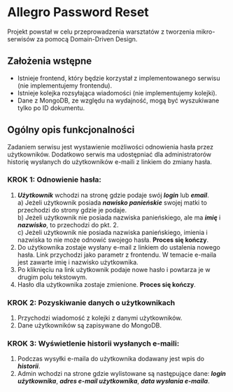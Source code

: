 # Allegro Password Reset
Projekt powstał w celu przeprowadzenia warsztatów z tworzenia mikro-serwisów za pomocą Domain-Driven Design.

## Założenia wstępne
 - Istnieje frontend, który będzie korzystał z implementowanego serwisu (nie implementujemy frontendu).
 - Istnieje kolejka rozsyłająca wiadomości (nie implementujemy kolejki).
 - Dane z MongoDB, ze względu na wydajność, mogą być wyszukiwane tylko po ID dokumentu.
 
## Ogólny opis funkcjonalności
Zadaniem serwisu jest wystawienie możliwości odnowienia hasła przez użytkowników.
Dodatkowo serwis ma udostępniać dla administratorów historię wysłanych do użytkowników e-maili z linkiem do zmiany hasła.

### KROK 1: Odnowienie hasła:
1. **_Użytkownik_** wchodzi na stronę gdzie podaje swój **_login_** lub **_email_**.  
    a) Jeżeli użytkownik posiada **_nawisko panieńskie_** swojej matki to przechodzi do strony gdzie je podaje.  
    b) Jeżeli użytkownik nie posiada nazwiska panieńskiego, ale ma **_imię_** i **_nazwisko_**, to przechodzi do pkt. 2.  
    c) Jeżeli użytkownik nie posiada nazwiska panieńskiego, imienia i nazwiska to nie może odnowić swojego hasła. **Proces się kończy**.
2. Do użytkownika zostaje wysłany e-mail z linkiem do ustalenia nowego hasła.
Link przychodzi jako parametr z frontendu.
W temacie e-maila jest zawarte imię i nazwisko użytkownika.
3. Po kliknięciu na link użytkownik podaje nowe hasło i powtarza je w drugim polu tekstowym.
4. Hasło dla użytkownika zostaje zmienione. **Proces się kończy**.

### KROK 2: Pozyskiwanie danych o użytkownikach
1. Przychodzi wiadomość z kolejki z danymi użytkowników.
2. Dane użytkowników są zapisywane do MongoDB.

### KROK 3: Wyświetlenie historii wysłanych e-maili:
1. Podczas wysyłki e-maila do użytkownika dodawany jest wpis do **_historii_**.
2. Admin wchodzi na strone gdzie wylistowane są następujące dane: **_login użytkownika_**, **_adres e-mail użytkownika_**, **_data wysłania e-maila_**.
